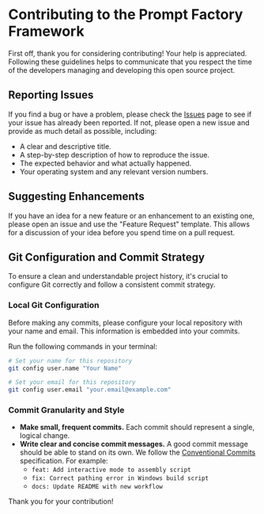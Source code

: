 # Contributing to the Prompt Factory Framework

First off, thank you for considering contributing! Your help is appreciated. Following these guidelines helps to communicate that you respect the time of the developers managing and developing this open source project.

## Reporting Issues

If you find a bug or have a problem, please check the [Issues](https://github.com/your-username/gemini-prompt-template/issues) page to see if your issue has already been reported. If not, please open a new issue and provide as much detail as possible, including:

- A clear and descriptive title.
- A step-by-step description of how to reproduce the issue.
- The expected behavior and what actually happened.
- Your operating system and any relevant version numbers.

## Suggesting Enhancements

If you have an idea for a new feature or an enhancement to an existing one, please open an issue and use the "Feature Request" template. This allows for a discussion of your idea before you spend time on a pull request.

## Git Configuration and Commit Strategy

To ensure a clean and understandable project history, it's crucial to configure Git correctly and follow a consistent commit strategy.

### Local Git Configuration

Before making any commits, please configure your local repository with your name and email. This information is embedded into your commits.

Run the following commands in your terminal:

```bash
# Set your name for this repository
git config user.name "Your Name"

# Set your email for this repository
git config user.email "your.email@example.com"
```

### Commit Granularity and Style

- **Make small, frequent commits.** Each commit should represent a single, logical change.
- **Write clear and concise commit messages.** A good commit message should be able to stand on its own. We follow the [Conventional Commits](https://www.conventionalcommits.org/en/v1.0.0/) specification. For example:
  - `feat: Add interactive mode to assembly script`
  - `fix: Correct pathing error in Windows build script`
  - `docs: Update README with new workflow`

Thank you for your contribution!
